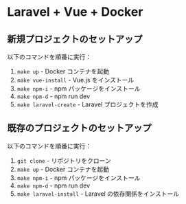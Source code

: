 # Laravel + Vue + Docker

## 新規プロジェクトのセットアップ

以下のコマンドを順番に実行：

1. `make up` - Docker コンテナを起動
2. `make vue-install` - Vue.js をインストール
3. `make npm-i` - npm パッケージをインストール
4. `make npm-d` - npm run dev
5. `make laravel-create` - Laravel プロジェクトを作成

## 既存のプロジェクトのセットアップ

以下のコマンドを順番に実行：

1. `git clone` - リポジトリをクローン
2. `make up` - Docker コンテナを起動
3. `make npm-i` - npm パッケージをインストール
4. `make npm-d` - npm run dev
5. `make laravel-install` - Laravel の依存関係をインストール
